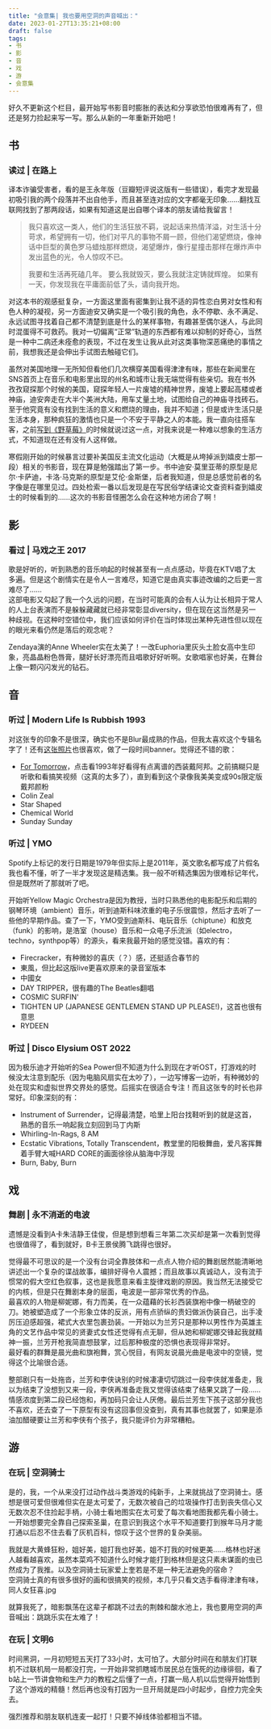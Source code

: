 ```yaml
---
title: "会意集| 我也要用空洞的声音喊出："
date: 2023-01-27T13:35:21+08:00
draft: false
tags: 
- 书
- 影
- 音
- 戏
- 游
- 会意集
---
```

好久不更新这个栏目，最开始写书影音时膨胀的表达和分享欲恐怕很难再有了，但还是努力捡起来写一写。那么从新的一年重新开始吧！
## 书
### 读过 | 在路上
译本诈骗受害者，看的是王永年版（豆瓣短评说这版有一些错误），看完才发现最初吸引我的两个段落并不出自他手，而且甚至连对应的文字都毫无印象……翻找互联网找到了那两段话，如果有知道这是出自哪个译本的朋友请给我留言！
> 我只喜欢这一类人，他们的生活狂放不羁，说起话来热情洋溢，对生活十分苛求，希望拥有一切，他们对平凡的事物不屑一顾，但他们渴望燃烧，像神话中巨型的黄色罗马蜡烛那样燃烧，渴望爆炸，像行星撞击那样在爆炸声中发出蓝色的光，令人惊叹不已。
> 
> 我要和生活再死磕几年。 要么我就毁灭，要么我就注定铸就辉煌。 如果有一天，你发现我在平庸面前低了头，请向我开炮。

对这本书的观感挺复杂，一方面这里面有密集到让我不适的异性恋白男对女性和有色人种的凝视，另一方面迪安又确实是一个吸引我的角色，永不停歇、永不满足、永远试图寻找着自己都不清楚到底是什么的某样事物，有趣甚至偶尔迷人，与此同时混蛋得不可救药。我对一切偏离“正常”轨道的东西都有难以抑制的好奇心，当然是一种中二病还未痊愈的表现，不过在发生让我从此对这类事物深恶痛绝的事情之前，我想我还是会伸出手试图去触碰它们。

虽然对美国地理一无所知但看他们几次横穿美国看得津津有味，那些在新闻里在SNS首页上在音乐和电影里出现的州名和城市让我无端觉得有些亲切。我在书外孜孜窥探那个时候的美国，窥探年轻人一片废墟的精神世界，废墟上要起高楼或者神庙，迪安奔走在大半个美洲大陆，用车丈量土地，试图给自己的神庙寻找砖石。至于他究竟有没有找到生活的意义和燃烧的理由，我并不知道；但是或许生活只是生活本身，那种疯狂的激情也只是一个不安于平静之人的本能。我一直向往搭车客，之前[写到《野草莓》](https://cloudforent.online/posts/%E4%BC%9A%E6%84%8F%E9%9B%86-%E8%AF%A5%E7%88%B1%E7%9A%84%E4%B8%8D%E8%AF%A5%E7%88%B1%E7%9A%84%E8%BF%98%E6%98%AF%E9%83%BD%E7%88%B1%E4%BA%86/#:~:text=%E5%A4%A9%E7%9C%9F%E7%9A%84%E5%8F%BD%E5%8F%BD%E5%96%B3%E5%96%B3%E7%9A%84%E5%B9%B4%E8%BD%BB%E4%BA%BA%EF%BC%8C%E5%8F%AA%E8%A6%81%E6%84%BF%E6%84%8F%E5%B0%B1%E5%8F%AF%E4%BB%A5%E4%BB%8E%E7%91%9E%E5%85%B8%E6%90%AD%E4%BE%BF%E8%BD%A6%E5%8E%BB%E5%88%B0%E6%84%8F%E5%A4%A7%E5%88%A9%EF%BC%8C%E5%AF%B9%E4%BB%96%E4%BB%AC%E6%9D%A5%E8%AF%B4%EF%BC%8C%E4%B8%96%E7%95%8C%E6%97%A0%E6%AF%94%E5%B9%BF%E5%A4%A7%EF%BC%8C%E8%A6%81%E6%8B%85%E5%BF%83%E7%9A%84%E4%BA%8B%E6%83%85%E5%8D%B4%E9%82%A3%E4%B9%88%E5%B0%91%E3%80%82)的时候就说过这一点，对我来说是一种难以想象的生活方式，不知道现在还有没有人这样做。

寒假刚开始的时候暴言过要补美国反主流文化运动（大概是从垮掉派到嬉皮士那一段）相关的书影音，现在算是勉强踏出了第一步。书中迪安·莫里亚蒂的原型是尼尔·卡萨迪，卡洛·马克斯的原型是艾伦·金斯堡，后者我知道，但是总感觉前者的名字像是在哪里见过。四处检索一番以后发现是在写民俗学结课论文查资料查到嬉皮士的时候看到的……这次的书影音怪圈怎么会在这种地方闭合了啊！

## 影
### 看过 | 马戏之王 2017
歌是好听的，听到熟悉的音乐响起的时候甚至有一点点感动，毕竟在KTV唱了太多遍。但是这个剧情实在是令人一言难尽，知道它是由真实事迹改编的之后更一言难尽了……  
这部电影又勾起了我一个久远的问题，在当时可能真的会有人认为让长相异于常人的人上台表演而不是躲躲藏藏就已经非常彰显diversity，但在现在这当然是另一种歧视。在这种时空错位中，我们应该如何评价在当时体现出某种先进性但以现在的眼光来看仍然是落后的观念呢？

Zendaya演的Anne Wheeler实在太美了！一改Euphoria里灰头土脸女高中生印象，亮晶晶粉色唇膏，腿好长好漂亮而且唱歌好好听啊。女歌唱家也好美，在舞台上像一颗闪闪发光的钻石。

## 音
### 听过 | Modern Life Is Rubbish 1993
对这张专的印象不是很深，确实也不是Blur最成熟的作品，但我太喜欢这个专辑名字了！还有[这张照片](https://www.pinterest.ie/pin/366128644682477205/)也很喜欢，做了一段时间banner。觉得还不错的歌：
- [For Tomorrow](https://www.bilibili.com/video/BV13R4y1c7r1/)，点击看1993年好看得有点离谱的西装戴阿邦。之前搞糊只是听歌和看搞笑视频（这真的太多了），直到看到这个录像我美美变成90s限定版戴邦颜粉
- Colin Zeal
- Star Shaped
- Chemical World
- Sunday Sunday

### 听过 | YMO
Spotify上标记的发行日期是1979年但实际上是2011年，英文歌名都写成了片假名我也看不懂，听了一半才发现这是精选集。我一般不听精选集因为很难标记年代，但是既然听了那就听了吧。

开始听Yellow Magic Orchestra是因为教授，当时只熟悉他的电影配乐和后期的钢琴环境（ambient）音乐，听到迪斯科味浓重的电子乐很震惊，然后才去听了一些他的早期作品。查了一下，YMO受到迪斯科、电玩音乐（chiptune）和放克（funk）的影响，是浩室（house）音乐和一众电子乐流派（如electro，techno，synthpop等）的源头，看来我最开始的感觉没错。喜欢的有：
- Firecracker，有种微妙的喜庆（？）感，还挺适合春节的
- 東風，但比起这版live更喜欢原来的录音室版本
- 中國女
- DAY TRIPPER，很有趣的The Beatles翻唱
- COSMIC SURFIN'
- TIGHTEN UP (JAPANESE GENTLEMEN STAND UP PLEASE!)，这首也很有意思
- RYDEEN

### 听过 | Disco Elysium OST 2022
因为极乐迪才开始听的Sea Power但不知道为什么到现在才听OST，打游戏的时候没太注意到配乐（因为电脑风扇实在太吵了），一边写博客一边听，有种微妙的处在现实和虚拟世界交界处的感觉。后摇实在很适合专注！而且这张专的时长也非常好。印象深刻的有：
- Instrument of Surrender，记得最清楚，哈里上阳台找鞋听到的就是这首，熟悉的音乐一响起我立刻回到马丁内斯
- Whirling-In-Rags, 8 AM
- Ecstatic Vibrations, Totally Transcendent，教堂里的阳极舞曲，爱凡客挥舞着手臂大喊HARD CORE的画面徐徐从脑海中浮现
- Burn, Baby, Burn

## 戏
### 舞剧 | 永不消逝的电波
遗憾是没看到A卡朱洁静王佳俊，但是想到想看三年第二次买却是第一次看到觉得也很值得了，看到就好，B卡王景侯腾飞跳得也很好。

觉得最不可思议的是一个没有台词全靠肢体和一点点人物介绍的舞剧居然能清晰地讲述出一个复杂的谍战故事，编排好得令人震撼；而且故事以真诚动人，没有流于惯常的假大空红色叙事，这也是我愿意来看主旋律戏剧的原因。我当然无法接受它的内核，但是只在舞剧本身的层面，电波是一部非常优秀的作品。  
最喜欢的人物是柳妮娜，有力而美，在一众蕴藉的长衫西装旗袍中像一柄破空的刀。她被塑造成了一个形象立体的反派，用有点骄纵的贵妇做派伪装自己，出手凌厉压迫感超强，裙式大衣里包裹劲装。一开始以为兰芳只是那种以男性作为英雄主角的文艺作品中常见的贤妻式女性还觉得有点无聊，但从她和柳妮娜交锋起我就精神一振，兰芳开枪我简直想鼓掌，过后那种极度的恐惧也表现得非常好。  
最好看的群舞是晨光曲和旗袍舞，赏心悦目，有网友说晨光曲是电波中的空镜，觉得这个比喻很合适。

整部剧只有一处拖沓，兰芳和李侠诀别的时候凄凄切切跳过一段李侠就准备走，我以为结束了没想到又来一段，李侠再准备走我又觉得该结束了结果又跳了一段……情感浓度到第二段已经饱和，再加码只会让人厌倦。最后兰芳生下孩子这部分我也不喜欢，还去查了一下原型有没有这回事但没查到，真有其事也就罢了，如果是添油加醋硬要让兰芳和李侠有个孩子，我只能评价为非常糟粕。

## 游
### 在玩 | 空洞骑士
是的，我，一个从来没打过动作战斗类游戏的纯新手，上来就挑战了空洞骑士。感想是很可爱但很难但实在是太可爱了，无数次被自己的垃圾操作打击到丧失信心又无数次忍不住捡起手柄，小骑士看地图实在太可爱了每次看地图我都先看小骑士。一开始想要完全靠自己探索圣巢，在意识到我这个水平不知道要打到猴年马月才能打通以后忍不住去看了灰机百科，惊叹于这个世界的复杂美丽。

我就是大黄蜂狂粉，姐好美，姐打我也好美，姐不打我的时候更美……格林也好迷人越看越喜欢，虽然本菜鸡不知道什么时候才能打到格林但是这只素未谋面的虫已然成为了我推。以及空洞骑士玩家爱上奎若是不是一种无法避免的宿命？  
空洞骑士真的有很多很好的画和很搞笑的视频，本几乎只看文选手看得津津有味，同人女狂喜.jpg

就算我死了，暗影飘荡在这辈子都跳不过去的荆棘和酸水池上，我也要用空洞的声音喊出：跳跳乐实在太难了！

### 在玩 | 文明6
时间黑洞，一月初短短五天打了33小时，太可怕了。大部分时间在和朋友们打联机不过联机局一局都没打完，一开始非常抓瞎城市居民总在饿死的边缘徘徊，看了b站上一节讲食物和生产力的教程之后懂了一点，打赢一局人机以后觉得开始悟到了这个游戏的精髓！然后再也没有打因为一旦开局就是四小时起步，自控力完全失去。

强烈推荐和朋友联机连麦一起打！只要不掉线体验都相当不错。